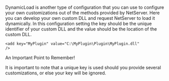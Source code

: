 <properties date="2016-05-11"
SortOrder="123"
/>

DynamicLoad is another type of configuration that you can use to configure your own customizations out of the methods provided by NetServer. Here you can develop your own custom DLL and request NetServer to load it dynamically. In this configuration setting the key should be the unique identifier of your custom DLL and the value should be the location of the custom DLL.

```
<add key="MyPlugin" value="C:\MyPlugin\Plugin\MyPlugin.dll"
/>
```

 

An Important Point to Remember!

It is important to note that a unique key is used should you provide several customizations, or else your key will be ignored.

 
